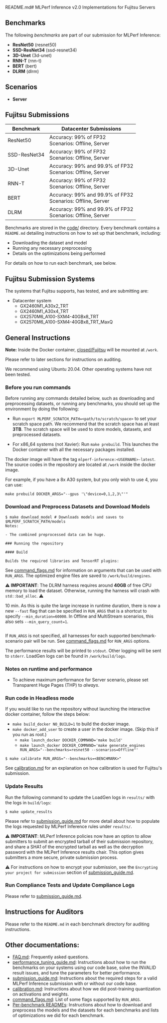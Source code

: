README.md# MLPerf Inference v2.0 Implementations for Fujitsu Servers


## Benchmarks

The following *benchmarks* are part of our submission for MLPerf Inference:

 - **ResNet50** (resnet50)
 - **SSD-ResNet34** (ssd-resnet34)
 - **3D-Unet** (3d-unet)
 - **RNN-T** (rnn-t)
 - **BERT** (bert)
 - **DLRM** (dlrm)

## Scenarios
 - **Server**

## Fujitsu Submissions

| Benchmark     | Datacenter Submissions                                        |
|---------------|---------------------------------------------------------------|
| ResNet50      | Accuracy: 99% of FP32<br>Scenarios: Offline, Server           |
| SSD-ResNet34  | Accuracy: 99% of FP32<br>Scenarios: Offline, Server           |
| 3D-Unet       | Accuracy: 99% and 99.9% of FP32<br>Scenarios: Offline, Server |
| RNN-T         | Accuracy: 99% of FP32<br>Scenarios: Offline, Server           |
| BERT          | Accuracy: 99% and 99.9% of FP32<br>Scenarios: Offline, Server |
| DLRM          | Accuracy: 99% and 99.9% of FP32<br>Scenarios: Offline, Server |

Benchmarks are stored in the [code/](code) directory.
Every benchmark contains a `README.md` detailing instructions on how to set up that benchmark, including:

 - Downloading the dataset and model
 - Running any necessary preprocessing
 - Details on the optimizations being performed

For details on how to run each benchmark, see below.

## Fujitsu Submission Systems

The systems that Fujitsu supports, has tested, and are submitting are:

 - Datacenter system
   - GX2460M1_A30x2_TRT
   - GX2460M1_A30x4_TRT
   - GX2570M6_A100-SXM4-40GBx8_TRT
   - GX2570M6_A100-SXM4-40GBx8_TRT_MaxQ

## General Instructions


**Note:** Inside the Docker container, [closed/Fujitsu](closed/Fujitsu) will be mounted at `/work`.

Please refer to later sections for instructions on auditing.

We recommend using Ubuntu 20.04.
Other operating systems have not been tested.

### Before you run commands

Before running any commands detailed below, such as downloading and preprocessing datasets, or running any benchmarks, you should
set up the environment by doing the following:

- Run `export MLPERF_SCRATCH_PATH=<path/to/scratch/space>` to set your scratch space path.
We recommend that the scratch space has at least **3TB**.
The scratch space will be used to store models, datasets, and preprocessed datasets.

- For x86_64 systems (not Xavier): Run `make prebuild`.
This launches the Docker container with all the necessary packages installed.

 The docker image will have the tag `mlperf-inference:<USERNAME>-latest`.
 The source codes in the repository are located at `/work` inside the docker image.


For example, if you have a 8x A30 system, but you only wish to use 4, you can use:

```
make prebuild DOCKER_ARGS="--gpus '\"device=0,1,2,3\"'"
```

### Download and Preprocess Datasets and Download Models



```
$ make download_model # Downloads models and saves to $MLPERF_SCRATCH_PATH/models
Notes:

- The combined preprocessed data can be huge.

### Running the repository

#### Build

Builds the required libraries and TensorRT plugins:

```
See [command_flags.md](command_flags.md) for information on arguments that can be used with `RUN_ARGS`.
The optimized engine files are saved to `/work/build/engines`.

:warning: **IMPORTANT**: The DLRM harness requires around **40GB** of free CPU memory to load the dataset.
Otherwise, running the harness will crash with `std::bad_alloc`. :warning:

10 min. As this is quite the large increase in runtime duration, there is now a new `--fast` flag that can be specified
in `RUN_ARGS` that is a shortcut to specify `--min_duration=60000`. In Offline and MultiStream scenarios, this also sets
`--min_query_count=1`.

```
```

If `RUN_ARGS` is not specified, all harnesses for each supported benchmark-scenario pair will be run.
See [command_flags.md](command_flags.md) for `RUN_ARGS` options.

The performance results will be printed to `stdout`.
Other logging will be sent to `stderr`.
LoadGen logs can be found in `/work/build/logs`.

### Notes on runtime and performance

- To achieve maximum performance for Server scenario, please set Transparent Huge Pages (THP) to *always*.

### Run code in Headless mode

If you would like to run the repository without launching the interactive docker container, follow the steps below:

- `make build_docker NO_BUILD=1` to build the docker image.
- `make docker_add_user` to create a user in the docker image. (Skip this if you run as root.)
  - `make launch_docker DOCKER_COMMAND='make build'`
  - `make launch_docker DOCKER_COMMAND='make generate_engines RUN_ARGS="--benchmarks=resnet50 --scenarios=Offline"'`


```
$ make calibrate RUN_ARGS="--benchmarks=<BENCHMARK>"
```

See [calibration.md](calibration.md) for an explanation on how calibration is used for Fujitsu's submission.

### Update Results

Run the following command to update the LoadGen logs in `results/` with the logs in `build/logs`:

```
$ make update_results
```

Please refer to [submission_guide.md](submission_guide.md) for more detail about how to populate the logs requested by
MLPerf Inference rules under `results/`.

:warning: **IMPORTANT**: MLPerf Inference policies now have an option to allow submitters to submit an encrypted tarball of their
submission repository, and share a SHA1 of the encrypted tarball as well as the decryption password with the MLPerf
Inference results chair. This option gives submitters a more secure, private submission process.

:warning: For instructions on how to encrypt your submission, see the `Encrypting your project for submission` section
of [submission_guide.md](submission_guide.md).

### Run Compliance Tests and Update Compliance Logs

Please refer to [submission_guide.md](submission_guide.md).

## Instructions for Auditors

Please refer to the `README.md` in each benchmark directory for auditing instructions.

## Other documentations:

- [FAQ.md](FAQ.md): Frequently asked questions.
- [performance_tuning_guide.md](performance_tuning_guide.md): Instructions about how to run the benchmarks on your systems using our code base, solve the INVALID result issues, and tune the parameters for better performance.
- [submission_guide.md](submission_guide.md): Instructions about the required steps for a valid MLPerf Inference submission with or without our code base.
- [calibration.md](calibration.md): Instructions about how we did post-training quantization on activations and weights.
- [command_flags.md](command_flags.md): List of some flags supported by `RUN_ARGS`.
- [Per-benchmark READMEs](code/README.md): Instructions about how to download and preprocess the models and the datasets for each benchmarks and lists of optimizations we did for each benchmark.


